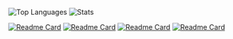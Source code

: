 ![Top Languages](https://github-readme-stats.vercel.app/api?username=Ju1-js&count_private=true&show_icons=true&theme=merko&border_radius=10&border_color=0A0F0B)
![Stats](https://github-readme-stats.vercel.app/api/top-langs?username=Ju1-js&count_private=true&show_icons=true&theme=merko&border_radius=10&border_color=0A0F0B&include_all_commits)

[![Readme Card](https://github-readme-stats.vercel.app/api/pin/?username=Ju1-js&repo=EZBlocker-Reloaded&show_icons=true&theme=merko&border_radius=10&border_color=0A0F0B)](https://github.com/Ju1-js/EZBlocker-Reloaded)
[![Readme Card](https://github-readme-stats.vercel.app/api/pin/?username=Ju1-js&repo=Ju1-js.github.io&show_icons=true&theme=merko&border_radius=10&border_color=0A0F0B)](https://Ju1-js.github.io)
[![Readme Card](https://github-readme-stats.vercel.app/api/pin/?username=Ju1-js&repo=Sit-Anywhere&show_icons=true&theme=merko&border_radius=10&border_color=0A0F0B)](https://Ju1-js.github.io/Sit-Anywhere)
[![Readme Card](https://github-readme-stats.vercel.app/api/pin/?username=Ju1-js&repo=Ju1-js&show_icons=true&theme=merko&border_radius=10&border_color=0A0F0B)](https://github.com/Ju1-js/Ju1-js)
